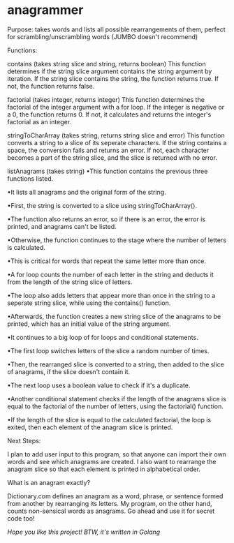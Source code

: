 # anagrammer
Purpose: takes words and lists all possible rearrangements of them, perfect for scrambling/unscrambling words (JUMBO doesn't recommend)

Functions:

contains (takes string slice and string, returns boolean)
This function determines if the string slice argument contains the string argument by iteration. If the string slice contains the string, the function returns true. If not, the function returns false.

factorial (takes integer, returns integer)
This function determines the factorial of the integer argument with a for loop. If the integer is negative or a 0, the function returns 0. If not, it calculates and returns the integer's factorial as an integer.

stringToCharArray (takes string, returns string slice and error)
This function converts a string to a slice of its seperate characters. If the string contains a space, the conversion fails and returns an error. If not, each character becomes a part of the string slice, and the slice is returned with no error.

listAnagrams (takes string)
•This function contains the previous three functions listed.

•It lists all anagrams and the original form of the string. 

•First, the string is converted to a slice using stringToCharArray(). 

•The function also returns an error, so if there is an error, the error is printed, and anagrams can't be listed. 

•Otherwise, the function continues to the stage where the number of letters is calculated. 

•This is critical for words that repeat the same letter more than once. 

•A for loop counts the number of each letter in the string and deducts it from the length of the string slice of letters. 

•The loop also adds letters that appear more than once in the string to a seperate string slice, while using the contains() function. 

•Afterwards, the function creates a new string slice of the anagrams to be printed, which has an initial value of the string argument. 

•It continues to a big loop of for loops and conditional statements. 

•The first loop switches letters of the slice a random number of times. 

•Then, the rearranged slice is converted to a string, then added to the slice of anagrams, if the slice doesn't contain it.

•The next loop uses a boolean value to check if it's a duplicate.

•Another conditional statement checks if the length of the anagrams slice is equal to the factorial of the number of letters, using the factorial() function. 

•If the length of the slice is equal to the calculated factorial, the loop is exited, then each element of the anagram slice is printed.

Next Steps:

I plan to add user input to this program, so that anyone can import their own words and see which anagrams are created. I also want to rearrange the anagram slice so that each element is printed in alphabetical order.

What is an anagram exactly?

Dictionary.com defines an anagram as a word, phrase, or sentence formed from another by rearranging its letters. My program, on the other hand, counts non-sensical words as anagrams. Go ahead and use it for secret code too!

*Hope you like this project! BTW, it's written in Golang*
